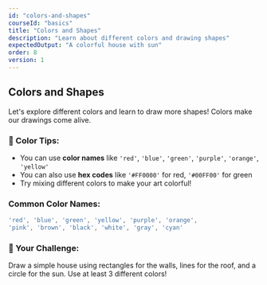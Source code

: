 ```yaml
---
id: "colors-and-shapes"
courseId: "basics"
title: "Colors and Shapes"
description: "Learn about different colors and drawing shapes"
expectedOutput: "A colorful house with sun"
order: 8
version: 1
---
```


## Colors and Shapes

Let's explore different colors and learn to draw more shapes! Colors make our drawings come alive.

### 🎨 Color Tips:

- You can use **color names** like `'red'`, `'blue'`, `'green'`, `'purple'`, `'orange'`, `'yellow'`
- You can also use **hex codes** like `'#FF0000'` for red, `'#00FF00'` for green
- Try mixing different colors to make your art colorful!

### Common Color Names:

```javascript
'red', 'blue', 'green', 'yellow', 'purple', 'orange', 
'pink', 'brown', 'black', 'white', 'gray', 'cyan'
```

### 🌟 Your Challenge:

Draw a simple house using rectangles for the walls, lines for the roof, and a circle for the sun. Use at least 3 different colors!
